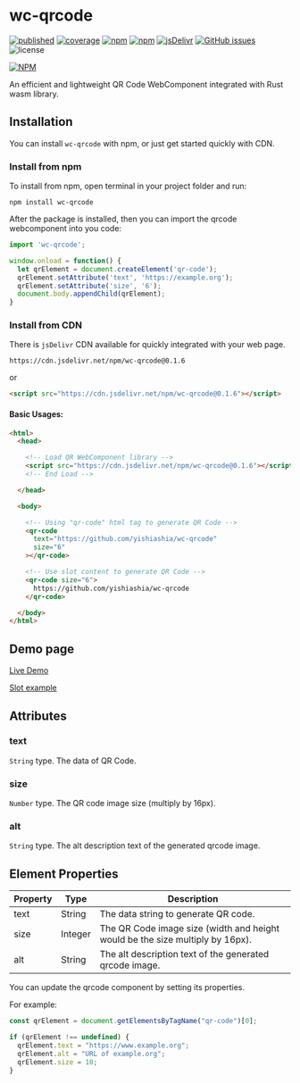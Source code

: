 # wc-qrcode

[![published][wc-image]][wc-url]
[![coverage][coverage-image]][coverage-url]
[![npm][npm-version-img]][npm-url]
[![npm][npm-download-img]][npm-url]
[![jsDelivr](https://data.jsdelivr.com/v1/package/npm/wc-qrcode/badge)](https://data.jsdelivr.com/v1/package/npm/wc-qrcode/badge)
[![GitHub issues][github-issue-img]][github-issue-url]
![license][license-img]

[![NPM](https://nodei.co/npm/wc-qrcode.png?mini=true)](https://www.npmjs.com/package/wc-qrcode)

An efficient and lightweight QR Code WebComponent integrated with Rust wasm library.


## Installation
You can install `wc-qrcode` with npm, or just get started quickly with CDN.

### Install from npm
To install from npm, open terminal in your project folder and run:

```shell
npm install wc-qrcode
```

After the package is installed, then you can import the qrcode webcomponent into you code:

```js
import 'wc-qrcode';

window.onload = function() {
  let qrElement = document.createElement('qr-code');
  qrElement.setAttribute('text', 'https://example.org');
  qrElement.setAttribute('size', '6');
  document.body.appendChild(qrElement);
}
```

### Install from CDN
There is `jsDelivr` CDN available for quickly integrated with your web page.

```
https://cdn.jsdelivr.net/npm/wc-qrcode@0.1.6
```

or

```html
<script src="https://cdn.jsdelivr.net/npm/wc-qrcode@0.1.6"></script>
```

#### Basic Usages:

```html
<html>
  <head>

    <!-- Load QR WebComponent library -->
    <script src="https://cdn.jsdelivr.net/npm/wc-qrcode@0.1.6"></script>
    <!-- End Load -->

  </head>

  <body>

    <!-- Using "qr-code" html tag to generate QR Code -->
    <qr-code
      text="https://github.com/yishiashia/wc-qrcode"
      size="6"
    ></qr-code>

    <!-- Use slot content to generate QR Code -->
    <qr-code size="6">
      https://github.com/yishiashia/wc-qrcode
    </qr-code>

  </body>
</html>
```

## Demo page
[Live Demo](https://yishiashia.github.io/wc-qrcode)

[Slot example](https://codepen.io/yishiashia/pen/qBLJJbP)

## Attributes

### text

`String` type. The data of QR Code.

### size

`Number` type. The QR code image size (multiply by 16px).

### alt
`String` type. The alt description text of the generated qrcode image.

## Element Properties

| Property | Type   | Description |
| -------- | ------ | ----------- |
| text     | String | The data string to generate QR code. |
| size     | Integer | The QR Code image size (width and height would be the size multiply by 16px). |
| alt      | String | The alt description text of the generated qrcode image. |

You can update the qrcode component by setting its properties.

For example:

```js
const qrElement = document.getElementsByTagName("qr-code")[0];

if (qrElement !== undefined) {
  qrElement.text = "https://www.example.org";
  qrElement.alt = "URL of example.org";
  qrElement.size = 10;
}
```

[wc-image]: https://img.shields.io/badge/webcomponents.org-published-blue.svg?style=flat-square
[wc-url]: https://www.webcomponents.org/element/wc-qrcode

[coverage-image]: https://img.shields.io/endpoint?style=flat-square&url=https%3A%2F%2Fgist.githubusercontent.com%2Fyishiashia%2Fdee60aefdce58a7559baeb7c5deb3a8b%2Fraw%2F7f21007cd1da5390af78a16aedfacf12e3354af5%2Fwc-qrcode__heads_master.json
[coverage-url]: https://gist.githubusercontent.com/yishiashia/dee60aefdce58a7559baeb7c5deb3a8b/raw/7f21007cd1da5390af78a16aedfacf12e3354af5/wc-qrcode__heads_master.json

[npm-version-img]: https://img.shields.io/npm/v/wc-qrcode.svg?style=flat-square
[npm-download-img]: https://img.shields.io/npm/dm/wc-qrcode.svg?style=flat-square
[npm-url]: https://www.npmjs.com/package/wc-qrcode

[github-issue-img]: https://img.shields.io/github/issues/yishiashia/wc-qrcode.svg?style=flat-square
[github-issue-url]: https://github.com/yishiashia/wc-qrcode/issues

[license-img]: https://img.shields.io/npm/l/wc-qrcode.svg?style=flat-square
